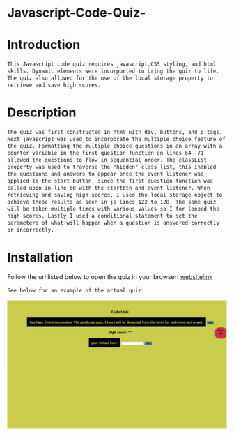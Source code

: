 # Javascript-Code-Quiz-
# Introduction
    This Javascript code quiz requires javascript,CSS styling, and html skills. Dynamic elements were incorported to bring the quiz to life. The quiz also allowed for the use of the local storage property to retrieve and save high scores. 

# Description 
    The quiz was first constructed in html with div, buttons, and p tags. Next javascript was used to incorporate the multiple choice feature of the quiz. Formatting the multiple choice questions in an array with a counter variable in the first question function on lines 64 -71  allowed the questions to flow in sequential order. The classList property was used to traverse the "hidden" class list, this inabled the questions and answers to appear once the event listener was applied to the start button, since the first question function was called upon in line 60 with the startbtn and event listener. When retrieving and saving high scores, I used the local storage object to achieve these results as seen in js lines 122 to 128. The same quiz will be taken multiple times with various values so I for looped the high scores. Lastly I used a conditional statement to set the parameters of what will happen when a question is answered correctly or incorrectly. 

# Installation 
 Follow the url listed below to open the quiz in your browser:
[websitelink](https://rgonsahn.github.io/Javascript-Code-Quiz-/)

    See below for an example of the actual quiz:  
 ![javascriptQuiz](assets/images/Quizpic.png)       